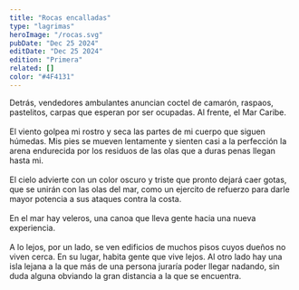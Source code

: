 ```yaml
---
title: "Rocas encalladas"
type: "lagrimas"
heroImage: "/rocas.svg"
pubDate: "Dec 25 2024"
editDate: "Dec 25 2024"
edition: "Primera"
related: []
color: "#4F4131"
---
```


Detrás, vendedores ambulantes anuncian coctel de camarón, raspaos, pastelitos, carpas que esperan por ser ocupadas. Al frente, el Mar Caribe.
<br><br>
El viento golpea mi rostro y seca las partes de mi cuerpo que siguen húmedas. Mis pies se mueven lentamente y sienten casi a la perfección la arena endurecida por los residuos de las olas que a duras penas llegan hasta mi.
<br><br>
El cielo advierte con un color oscuro y triste que pronto dejará caer gotas, que se unirán con las olas del mar, como un ejercito de refuerzo para darle mayor potencia a sus ataques contra la costa.
<br><br>
En el mar hay veleros, una canoa que lleva gente hacia una nueva experiencia.
<br><br>
A lo lejos, por un lado, se ven edificios de muchos pisos cuyos dueños no viven cerca. En su lugar, habita gente que vive lejos. Al otro lado hay una isla lejana a la que más de una persona juraría poder llegar nadando, sin duda alguna obviando la gran distancia a la que se encuentra.
